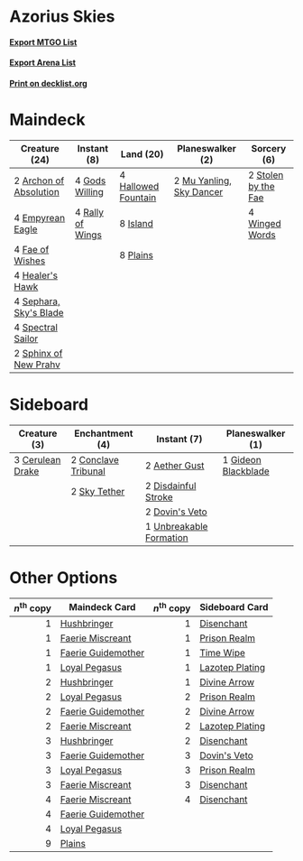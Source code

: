 # Azorius Skies

#### [Export MTGO List](../collection/Azorius%20Skies/Azorius%20Skies.txt)
#### [Export Arena List](../collection/Azorius%20Skies/Azorius%20Skies_arena.txt)
#### [Print on decklist.org](http://decklist.org/?deckmain=2%09Archon%20of%20Absolution%0A4%09Empyrean%20Eagle%0A4%09Fae%20of%20Wishes%0A4%09Gods%20Willing%0A4%09Hallowed%20Fountain%0A4%09Healer's%20Hawk%0A8%09Island%0A2%09Mu%20Yanling,%20Sky%20Dancer%0A8%09Plains%0A4%09Rally%20of%20Wings%0A4%09Sephara,%20Sky's%20Blade%0A4%09Spectral%20Sailor%0A2%09Sphinx%20of%20New%20Prahv%0A2%09Stolen%20by%20the%20Fae%0A4%09Winged%20Words&deckside=2%09Aether%20Gust%0A3%09Cerulean%20Drake%0A2%09Conclave%20Tribunal%0A2%09Disdainful%20Stroke%0A2%09Dovin's%20Veto%0A1%09Gideon%20Blackblade%0A2%09Sky%20Tether%0A1%09Unbreakable%20Formation)
# Maindeck

|                                          Creature (24)                                          |                                        Instant (8)                                        |                                          Land (20)                                          |                                         Planeswalker (2)                                          |                                         Sorcery (6)                                          |
|-------------------------------------------------------------------------------------------------|-------------------------------------------------------------------------------------------|---------------------------------------------------------------------------------------------|---------------------------------------------------------------------------------------------------|----------------------------------------------------------------------------------------------|
|2 [Archon of Absolution](http://gatherer.wizards.com/Pages/Card/Details.aspx?multiverseid=472965)|4 [Gods Willing](http://gatherer.wizards.com/Pages/Card/Details.aspx?multiverseid=442005)  |4 [Hallowed Fountain](http://gatherer.wizards.com/Pages/Card/Details.aspx?multiverseid=97071)|2 [Mu Yanling, Sky Dancer](http://gatherer.wizards.com/Pages/Card/Details.aspx?multiverseid=466822)|2 [Stolen by the Fae](http://gatherer.wizards.com/Pages/Card/Details.aspx?multiverseid=473028)|
|4 [Empyrean Eagle](http://gatherer.wizards.com/Pages/Card/Details.aspx?multiverseid=466962)      |4 [Rally of Wings](http://gatherer.wizards.com/Pages/Card/Details.aspx?multiverseid=460954)|8 [Island](http://gatherer.wizards.com/Pages/Card/Details.aspx?multiverseid=439857)          |                                                                                                   |4 [Winged Words](http://gatherer.wizards.com/Pages/Card/Details.aspx?multiverseid=466834)     |
|4 [Fae of Wishes](http://gatherer.wizards.com/Pages/Card/Details.aspx?multiverseid=473006)       |                                                                                           |8 [Plains](http://gatherer.wizards.com/Pages/Card/Details.aspx?multiverseid=439856)          |                                                                                                   |                                                                                              |
|4 [Healer's Hawk](http://gatherer.wizards.com/Pages/Card/Details.aspx?multiverseid=452764)       |                                                                                           |                                                                                             |                                                                                                   |                                                                                              |
|4 [Sephara, Sky's Blade](http://gatherer.wizards.com/Pages/Card/Details.aspx?multiverseid=466790)|                                                                                           |                                                                                             |                                                                                                   |                                                                                              |
|4 [Spectral Sailor](http://gatherer.wizards.com/Pages/Card/Details.aspx?multiverseid=466830)     |                                                                                           |                                                                                             |                                                                                                   |                                                                                              |
|2 [Sphinx of New Prahv](http://gatherer.wizards.com/Pages/Card/Details.aspx?multiverseid=457352) |                                                                                           |                                                                                             |                                                                                                   |                                                                                              |


# Sideboard

|                                       Creature (3)                                        |                                       Enchantment (4)                                        |                                           Instant (7)                                            |                                       Planeswalker (1)                                       |
|-------------------------------------------------------------------------------------------|----------------------------------------------------------------------------------------------|--------------------------------------------------------------------------------------------------|----------------------------------------------------------------------------------------------|
|3 [Cerulean Drake](http://gatherer.wizards.com/Pages/Card/Details.aspx?multiverseid=466807)|2 [Conclave Tribunal](http://gatherer.wizards.com/Pages/Card/Details.aspx?multiverseid=452756)|2 [Aether Gust](http://gatherer.wizards.com/Pages/Card/Details.aspx?multiverseid=466796)          |1 [Gideon Blackblade](http://gatherer.wizards.com/Pages/Card/Details.aspx?multiverseid=463943)|
|                                                                                           |2 [Sky Tether](http://gatherer.wizards.com/Pages/Card/Details.aspx?multiverseid=457165)       |2 [Disdainful Stroke](http://gatherer.wizards.com/Pages/Card/Details.aspx?multiverseid=420705)    |                                                                                              |
|                                                                                           |                                                                                              |2 [Dovin's Veto](http://gatherer.wizards.com/Pages/Card/Details.aspx?multiverseid=461120)         |                                                                                              |
|                                                                                           |                                                                                              |1 [Unbreakable Formation](http://gatherer.wizards.com/Pages/Card/Details.aspx?multiverseid=457173)|                                                                                              |


# Other Options

|*n*<sup>th</sup> copy|                                        Maindeck Card                                        |*n*<sup>th</sup> copy|                                      Sideboard Card                                      |
|--------------------:|---------------------------------------------------------------------------------------------|--------------------:|------------------------------------------------------------------------------------------|
|                    1|[Hushbringer](http://gatherer.wizards.com/Pages/Card/Details.aspx?multiverseid=472980)       |                    1|[Disenchant](http://gatherer.wizards.com/Pages/Card/Details.aspx?multiverseid=847)        |
|                    1|[Faerie Miscreant](http://gatherer.wizards.com/Pages/Card/Details.aspx?multiverseid=398459)  |                    1|[Prison Realm](http://gatherer.wizards.com/Pages/Card/Details.aspx?multiverseid=460953)   |
|                    1|[Faerie Guidemother](http://gatherer.wizards.com/Pages/Card/Details.aspx?multiverseid=472973)|                    1|[Time Wipe](http://gatherer.wizards.com/Pages/Card/Details.aspx?multiverseid=461150)      |
|                    1|[Loyal Pegasus](http://gatherer.wizards.com/Pages/Card/Details.aspx?multiverseid=446065)     |                    1|[Lazotep Plating](http://gatherer.wizards.com/Pages/Card/Details.aspx?multiverseid=460986)|
|                    2|[Hushbringer](http://gatherer.wizards.com/Pages/Card/Details.aspx?multiverseid=472980)       |                    1|[Divine Arrow](http://gatherer.wizards.com/Pages/Card/Details.aspx?multiverseid=460937)   |
|                    2|[Loyal Pegasus](http://gatherer.wizards.com/Pages/Card/Details.aspx?multiverseid=446065)     |                    2|[Prison Realm](http://gatherer.wizards.com/Pages/Card/Details.aspx?multiverseid=460953)   |
|                    2|[Faerie Guidemother](http://gatherer.wizards.com/Pages/Card/Details.aspx?multiverseid=472973)|                    2|[Divine Arrow](http://gatherer.wizards.com/Pages/Card/Details.aspx?multiverseid=460937)   |
|                    2|[Faerie Miscreant](http://gatherer.wizards.com/Pages/Card/Details.aspx?multiverseid=398459)  |                    2|[Lazotep Plating](http://gatherer.wizards.com/Pages/Card/Details.aspx?multiverseid=460986)|
|                    3|[Hushbringer](http://gatherer.wizards.com/Pages/Card/Details.aspx?multiverseid=472980)       |                    2|[Disenchant](http://gatherer.wizards.com/Pages/Card/Details.aspx?multiverseid=847)        |
|                    3|[Faerie Guidemother](http://gatherer.wizards.com/Pages/Card/Details.aspx?multiverseid=472973)|                    3|[Dovin's Veto](http://gatherer.wizards.com/Pages/Card/Details.aspx?multiverseid=461120)   |
|                    3|[Loyal Pegasus](http://gatherer.wizards.com/Pages/Card/Details.aspx?multiverseid=446065)     |                    3|[Prison Realm](http://gatherer.wizards.com/Pages/Card/Details.aspx?multiverseid=460953)   |
|                    3|[Faerie Miscreant](http://gatherer.wizards.com/Pages/Card/Details.aspx?multiverseid=398459)  |                    3|[Disenchant](http://gatherer.wizards.com/Pages/Card/Details.aspx?multiverseid=847)        |
|                    4|[Faerie Miscreant](http://gatherer.wizards.com/Pages/Card/Details.aspx?multiverseid=398459)  |                    4|[Disenchant](http://gatherer.wizards.com/Pages/Card/Details.aspx?multiverseid=847)        |
|                    4|[Faerie Guidemother](http://gatherer.wizards.com/Pages/Card/Details.aspx?multiverseid=472973)|                     |                                                                                          |
|                    4|[Loyal Pegasus](http://gatherer.wizards.com/Pages/Card/Details.aspx?multiverseid=446065)     |                     |                                                                                          |
|                    9|[Plains](http://gatherer.wizards.com/Pages/Card/Details.aspx?multiverseid=439856)            |                     |                                                                                          |

